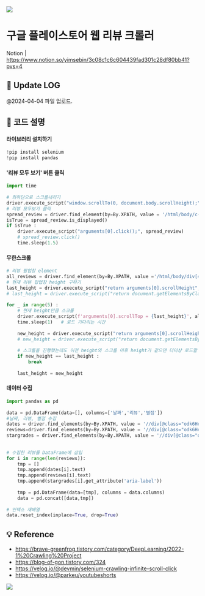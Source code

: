 <img src="https://capsule-render.vercel.app/api?type=waving&color=BDBDC8&height=150&section=header" />


# 구글 플레이스토어 웹 리뷰 크롤러
Notion | https://www.notion.so/yimsebin/3c08c1c6c604439fad301c28df80bb41?pvs=4


## 🚧 Update LOG
@2024-04-04
파일 업로드.

## 🎨 코드 설명
#### 라이브러리 설치하기
```python
!pip install selenium
!pip install pandas
```

#### '리뷰 모두 보기' 버튼 클릭
```python
import time
​
# 최하단으로 스크롤내리기
driver.execute_script("window.scrollTo(0, document.body.scrollHeight);")
# 리뷰 모두보기 클릭
spread_review = driver.find_element(by=By.XPATH, value = '/html/body/c-wiz[2]/div/div/div[1]/div/div[2]/div/div[1]/div[1]/c-wiz[5]/section/div/div[2]/div[5]/div/div/button')
isTrue = spread_review.is_displayed()
if isTrue :
    driver.execute_script("arguments[0].click();", spread_review)
    # spread_review.click()
    time.sleep(1.5)
```

#### 무한스크롤
```python
# 리뷰 팝업창 element
all_reviews = driver.find_element(by=By.XPATH, value ='/html/body/div[4]/div[2]/div/div/div/div/div[2]')
# 현재 리뷰 팝업창 height 구하기
last_height = driver.execute_script("return arguments[0].scrollHeight", all_reviews)
# last_height = driver.execute_script("return document.getElementsByClassName('odk6He')[0].scrollHeight")
​
for _ in range(5) :
    # 현재 height만큼 스크롤
    driver.execute_script(f'arguments[0].scrollTop = {last_height}', all_reviews)
    time.sleep(1)   # 로드 기다리는 시간
​
    new_height = driver.execute_script("return arguments[0].scrollHeight", all_reviews)
    # new_height = driver.execute_script("return document.getElementsByClassName('odk6He')[0].scrollHeight")
​
    # 스크롤을 진행했는데도 이전 height와 스크롤 이후 height가 같으면 더이상 로드할 데이터가 없다는 뜻이므로 스크롤 중단
    if new_height == last_height :
        break
​
    last_height = new_height
```

#### 데이터 수집
```python
import pandas as pd
​
data = pd.DataFrame(data=[], columns=['날짜','리뷰','별점'])
#날짜, 리뷰, 별점 수집
dates = driver.find_elements(by=By.XPATH, value = '//div[@class="odk6He"]//span[@class="bp9Aid"]')
reviews=driver.find_elements(by=By.XPATH, value = '//div[@class="odk6He"]//div[@class="h3YV2d"]')
stargrades = driver.find_elements(by=By.XPATH, value = '//div[@class="odk6He"]//div[@class="iXRFPc"]')
​
​
# 수집한 리뷰를 DataFrame에 삽입
for i in range(len(reviews)):
    tmp = []
    tmp.append(dates[i].text)
    tmp.append(reviews[i].text)
    tmp.append(stargrades[i].get_attribute('aria-label'))
​
    tmp = pd.DataFrame(data=[tmp], columns = data.columns)
    data = pd.concat([data,tmp])
​
# 인덱스 재배열
data.reset_index(inplace=True, drop=True)
```

## 💡 Reference
- https://brave-greenfrog.tistory.com/category/DeepLearning/2022-1%20Crawling%20Project
- https://blog-of-gon.tistory.com/324
- https://velog.io/@devmin/selenium-crawling-infinite-scroll-click
- https://velog.io/@parkeu/youtubeshorts

<img src="https://capsule-render.vercel.app/api?type=waving&color=BDBDC8&height=150&section=footer" />
